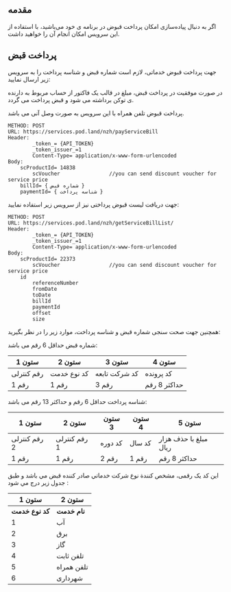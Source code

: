 ## مقدمه
اگر به دنبال پیاده‌سازی امکان پرداخت قبوض در برنامه ی خود می‌باشید، با استفاده از این سرویس امکان انجام آن را خواهید داشت.
## پرداخت قبض

جهت پرداخت قبوض خدماتی، لازم است شماره قبض و شناسه پرداخت را به سرویس زیر ارسال نمایید:

در صورت موفقیت در پرداخت قبض، مبلغ در قالب یک فاکتور از حساب مربوط به دارنده ی توکن برداشته می شود و قبض پرداخت می گردد.

پرداخت قبوض تلفن همراه با این سرویس به صورت وصل آنی می باشد.

```curl
METHOD: POST
URL: https://services.pod.land/nzh/payServiceBill
Header:
        _token_= {API_TOKEN}
        _token_issuer_=1
        Content-Type= application/x-www-form-urlencoded
Body:
	scProductId= 14838
        scVoucher                //you can send discount voucher for service price
	billId= { شماره قبض }
	paymentId= { شناسه پرداخت }
```


جهت دریافت لیست قبوض پرداختی نیز از سرویس زیر استفاده نمایید:

```curl
METHOD: POST
URL: https://services.pod.land/nzh/getServiceBillList/
Header:
        _token_= {API_TOKEN}
        _token_issuer_=1
        Content-Type= application/x-www-form-urlencoded
Body:
	scProductId= 22373
        scVoucher                //you can send discount voucher for service price
	id
        referenceNumber
        fromDate
        toDate
        billId
        paymentId
        offset
        size
```


همچنین جهت صحت سنجی شماره قبض و شناسه پرداخت، موارد زیر را در نظر بگیرید:

شماره قبض حداقل 6 رقم می باشد:

| ستون 1     | ستون 2      | ستون 3        | ستون 4       |
| ---------- | ----------- | ------------- | ------------ |
| رقم کنترلی | کد نوع خدمت | کد شرکت تابعه | کد پرونده    |
| 1 رقم      | 1 رقم       | 3 رقم         | حداکثر 8 رقم |

شناسه پرداخت حداقل 6 رقم و حداکثر 13 رقم می باشد:

| ستون 1       | ستون 2       | ستون 3  | ستون 4 | ستون 5                |
| ------------ | ------------ | ------- | ------ | --------------------- |
| رقم کنترلی 2 | رقم کنترلی 1 | کد دوره | کد سال | مبلغ با حذف هزار ریال |
| 1 رقم        | 1 رقم        | 2 رقم   | 1 رقم  | حداکثر 8 رقم          |

اين کد يک رقمی، مشخص کنندة نوع شرکت خدماتي صادر کننده قبض مي باشد و طبق جدول زير درج مي شود :

| ستون 1          | ستون 2       |
| --------------- | ------------ |
| **کد نوع خدمت** | **نام خدمت** |
| 1               | آب           |
| 2               | برق          |
| 3               | گاز          |
| 4               | تلفن ثابت    |
| 5               | تلفن همراه   |
| 6               | شهرداری      |

<div class="box-end">
</div>

